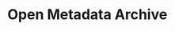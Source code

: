 <!-- SPDX-License-Identifier: CC-BY-4.0 -->
<!-- Copyright Contributors to the ODPi Egeria project. -->

# Open Metadata Archive